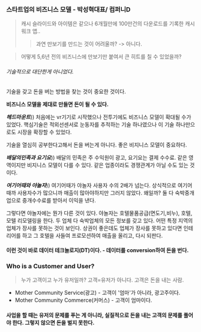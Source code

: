 ### 스타트업의 비즈니스 모델 - 박성혁대표/ 컴퍼니D


>캐시 슬라이드와 아이템은 같으나
6개월만에 100만건의 다운로드를 기록한 캐시워크 앱..
>> 과연 만보기를 만드는 것이 어려울까? -> 아니다.

>어떻게 5,6년 전의 비즈니스에 만보기만 붙여서 큰 히트를 칠 수 있었을까?

###### 기술적으로 대단한게 아니었다.
기술을 갖고 돈을 버는 방법을 찾는 것이 중요한 것이다. 

<b>비즈니스 모델을 제대로 만들면 돈이 될 수 있다.</b>


***헤드마운트***))
처음에는 vr기기로 시작했으나 전투기에도 비즈니스 모델이 확대될 수가 있었다.
핵심기술은 적외선센서로 눈동자를 추적하는 기술 하나였으나 이 기술 하나만으로도 시장을 확장할 수 있었다.

기술을 열심히 공부한다고해서 돈을 버는게 아니다. 좋은 비지니스 모델이 중요하다.

>
***배달의민족과 요기요***))
배달의 민족은 주 수익원이 광고, 요기요는 결제 수수료. 같은 영역이지만 비지니스 모델이 다를 수 있다. 같은 업종이라도
경쟁관계가 아닐 수도 있는 것이다.

***여기어때와 야놀자***))
여기어때가 야놀자 사용자 수의 2배가 넘는다. 상식적으로 여기어때까 사용자수가 많으니까 매출이 많아야하지만 그러지 않았다. 왜일까?
둘 다 숙박중개업으로 중개수수료를 받아서 이익을 낸다. 

그렇다면 야놀자에는 뭔가 다른 것이 있다.
야놀자는 호텔물품공급(면도기,비누), 호텔,모텔 리모델링을 한다.
두 업체 다 숙박업체의 모든 정보를 갖고 있다. 어떤 특정 지역의 업체가 장사를 못하는 것이 보인다. 상권이 좋은데도 업체가 장사를 못하고 있다면
인테리어를 하고 그 호텔을 사들여 프로모션하여 매출을 올리고, 다시 되판다. 

#### 이런 것이 바로 데이터 테크놀로지(DT)이다. - 데이터를 conversion하여 돈을 번다.


### Who is a Customer and User?
>누가 고객이고 누가 유저일까?
고객=유저가 아니다.
고객은 돈을 내는 사람. 
- Mother Community Service(광고) - 고객이 '엄마'가 아니라, 광고주이다.
- Mother Community Commerce(커머스) - 고객이 엄마이다.

#### 사업을 할 때는 유저의 문제를 푸는 게 아니라, 실질적으로 돈을 내는 고객의 문제를 풀어야 한다. 그렇지 않으면 돈을 벌지 못한다.
